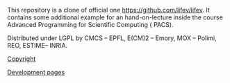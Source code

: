 This repository is a clone of official one https://github.com/lifev/lifev. It contains some additional example for an hand-on-lecture inside the course Advanced Programming for Scientific Computing ( PACS).


Distributed under LGPL by CMCS – EPFL, E(CM)2 – Emory, MOX – Polimi, REO, ESTIME– INRIA.

[Copyright](https://github.com/lifev/lifev/blob/master/Copyright.md)

[Development pages](http://cmcsforge.epfl.ch/projects/lifev)

